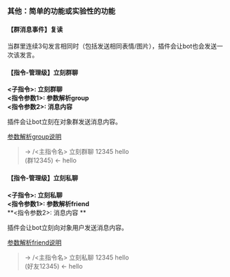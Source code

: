 ### 其他：简单的功能或实验性的功能

#### 【群消息事件】复读

当群里连续3句发言相同时（包括发送相同表情/图片），插件会让bot也会发送一次该发言。

#### 【指令-管理级】立刻群聊

**<子指令>: 立刻群聊**  
**<指令参数1>: 参数解析group**  
**<指令参数2>: 消息内容**    

插件会让bot立刻在对象群发送消息内容。    

[参数解析group说明](https://github.com/mamoe/mirai/blob/dev/docs/ConsoleTerminal.md#%E6%8C%87%E4%BB%A4%E5%8F%82%E6%95%B0%E6%99%BA%E8%83%BD%E8%A7%A3%E6%9E%90)

>  -> /<主指令名> 立刻群聊 12345 hello  
>  (群12345) <- hello

#### 【指令-管理级】立刻私聊

**<子指令>: 立刻私聊**  
**<指令参数1>: 参数解析friend**  
**<指令参数2>: 消息内容 **  

插件会让bot立刻向对象用户发送消息内容。

[参数解析friend说明](https://github.com/mamoe/mirai/blob/dev/docs/ConsoleTerminal.md#%E6%8C%87%E4%BB%A4%E5%8F%82%E6%95%B0%E6%99%BA%E8%83%BD%E8%A7%A3%E6%9E%90)

>  -> /<主指令名> 立刻私聊 12345 hello  
>  (好友12345) <- hello